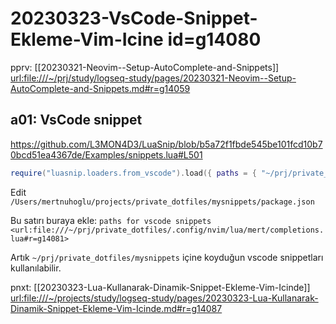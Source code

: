 
# 20230323-VsCode-Snippet-Ekleme-Vim-Icine id=g14080

pprv: [[20230321-Neovim--Setup-AutoComplete-and-Snippets]] <url:file:///~/prj/study/logseq-study/pages/20230321-Neovim--Setup-AutoComplete-and-Snippets.md#r=g14059>

## a01: VsCode snippet

https://github.com/L3MON4D3/LuaSnip/blob/b5a72f1fbde545be101fcd10b70bcd51ea4367de/Examples/snippets.lua#L501

```lua
require("luasnip.loaders.from_vscode").load({ paths = { "~/prj/private_dotfiles/mysnippets" } }) 
```

Edit `/Users/mertnuhoglu/projects/private_dotfiles/mysnippets/package.json`

Bu satırı buraya ekle: `paths for vscode snippets <url:file:///~/prj/private_dotfiles/.config/nvim/lua/mert/completions.lua#r=g14081>`

Artık `~/prj/private_dotfiles/mysnippets` içine koyduğun vscode snippetları kullanılabilir.

pnxt: [[20230323-Lua-Kullanarak-Dinamik-Snippet-Ekleme-Vim-Icinde]] <url:file:///~/projects/study/logseq-study/pages/20230323-Lua-Kullanarak-Dinamik-Snippet-Ekleme-Vim-Icinde.md#r=g14087>

